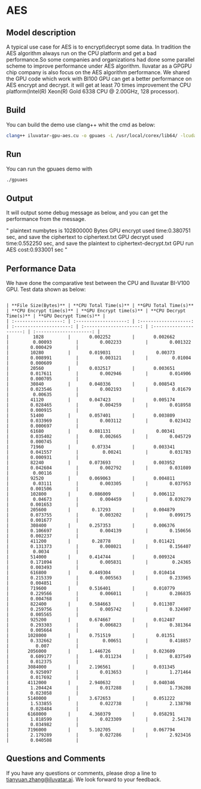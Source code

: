 # AES

## Model description

A typical use case for AES is to encrypt\decrypt some data. In tradition the AES algorithm always run on the CPU platform and get a bad performance.So some companies and organizations had done some parallel scheme to improve performance under AES algorithm. Iluvatar as a GPGPU chip company is also focus on the AES algorithm performance. We shared the GPU code which work with BI100 GPU can get a better performance on AES encrypt and decrypt. it will get at least 70 times improvement the CPU platform(Intel(R) Xeon(R) Gold 6338 CPU @ 2.00GHz, 128 processor).


## Build

You can build the demo use clang++ whit the cmd as below:

```bash
clang++ iluvatar-gpu-aes.cu -o gpuaes -L /usr/local/corex/lib64/ -lcudart
```

## Run

You can run the gpuaes demo with 

```bash
./gpuaes 
```

## Output

It will output some debug message as below, and you can get the performance from the message.

"
plaintext numbytes is 102800000 Bytes
GPU encrypt used time:0.380751 sec, and save the ciphertext to ciphertext.txt
GPU decrypt used time:0.552250 sec,  and save the plaintext to ciphertext-decrypt.txt
GPU run AES cost:0.933001 sec
"

## Performance Data

We have done the comparative test between the CPU and Iluvatar BI-V100 GPU. Test data shown as below:

```

| **File Size(Bytes)** | **CPU Total Time(s)** | **GPU Total Time(s)** | **CPU Encrypt time(s)** | **GPU Encrypt time(s)** | **CPU Decrypt Time(s)** | **GPU Decrypt Time(s)** |
| :------------------: | :-------------------: | :-------------------: | :---------------------: | :---------------------: | :---------------------: | :---------------------: |
|         1028         |       0.002252        |       0.002662        |         0.00093         |        0.002233         |        0.001322         |        0.000429         |
|        10280         |       0.019031        |        0.00373        |        0.008991         |        0.003121         |         0.01004         |        0.000609         |
|        20560         |       0.032517        |       0.003651        |        0.017611         |        0.002946         |        0.014906         |        0.000705         |
|        30840         |       0.040336        |       0.008543        |        0.023546         |        0.002193         |         0.01679         |         0.00635         |
|        41120         |       0.047423        |       0.005174        |        0.028465         |        0.004259         |        0.018958         |        0.000915         |
|        51400         |       0.057401        |       0.003809        |        0.033969         |        0.003112         |        0.023432         |        0.000697         |
|        61680         |       0.081131        |        0.00341        |        0.035402         |        0.002665         |        0.045729         |        0.000745         |
|        71960         |        0.07334        |       0.003341        |        0.041557         |         0.00241         |        0.031783         |        0.000931         |
|        82240         |       0.073693        |       0.003952        |        0.042604         |        0.002792         |        0.031089         |         0.00116         |
|        92520         |       0.069063        |       0.004811        |         0.03111         |        0.003305         |        0.037953         |        0.001506         |
|        102800        |       0.086009        |       0.006112        |         0.04673         |        0.004459         |        0.039279         |        0.001653         |
|        205600        |        0.17293        |       0.004879        |        0.073755         |        0.003202         |        0.099175         |        0.001677         |
|        308400        |       0.257353        |       0.006376        |        0.106697         |        0.004139         |        0.150656         |        0.002237         |
|        411200        |        0.28778        |       0.011421        |        0.131373         |        0.008021         |        0.156407         |         0.0034          |
|        514000        |       0.414744        |       0.009324        |        0.171094         |        0.005831         |         0.24365         |        0.003493         |
|        616800        |       0.449304        |       0.010414        |        0.215339         |        0.005563         |        0.233965         |        0.004851         |
|        719600        |       0.516401        |       0.010779        |        0.229566         |        0.006011         |        0.286835         |        0.004768         |
|        822400        |       0.584663        |       0.011307        |        0.259756         |        0.005742         |        0.324907         |        0.005565         |
|        925200        |       0.674667        |       0.012487        |        0.293303         |        0.006823         |        0.381364         |        0.005664         |
|       1028000        |       0.751519        |        0.01351        |        0.332662         |         0.00651         |        0.418857         |          0.007          |
|       2056000        |       1.446726        |       0.023609        |        0.609177         |        0.011234         |        0.837549         |        0.012375         |
|       3084000        |       2.196561        |       0.031345        |        0.925097         |        0.013653         |        1.271464         |        0.017692         |
|       4112000        |       2.940632        |       0.040346        |        1.204424         |        0.017288         |        1.736208         |        0.023058         |
|       5140000        |       3.672653        |       0.051222        |        1.533855         |        0.022738         |        2.138798         |        0.028484         |
|       6168000        |       4.360379        |       0.058291        |        1.818599         |        0.023309         |         2.54178         |        0.034982         |
|       7196000        |       5.102705        |       0.067794        |        2.179289         |        0.027286         |        2.923416         |        0.040508         |
```


## Questions and Comments

If you have any questions or comments, please drop a line to tianyuan.zhang@iluvatar.ai. We look forward to your feedback.
